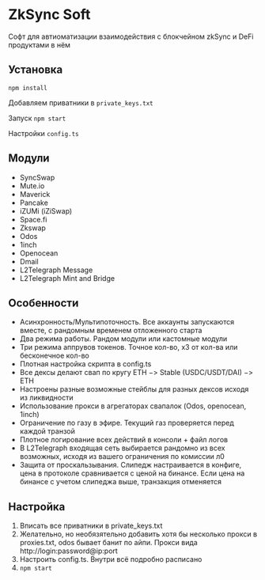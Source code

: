 # ZkSync Soft

Софт для автиоматизации взаимодействия с блокчейном zkSync и DeFi продуктами в нём

## Установка
`npm install`

Добавляем приватники в `private_keys.txt`

Запуск `npm start`

Настройки `config.ts`

## Модули

* SyncSwap
* Mute.io
* Maverick
* Pancake
* iZUMi (iZiSwap)
* Space.fi
* Zkswap
* Odos
* 1inch
* Openocean
* Dmail
* L2Telegraph Message
* L2Telegraph Mint and Bridge

## Особенности

* Асинхронность/Мультипоточность. Все аккаунты запускаются вместе, с рандомным временем отложенного старта
* Два режима работы. Рандом модули или кастомные модули
* Три режима аппрувов токенов. Точное кол-во, x3 от кол-ва или бесконечное кол-во
* Плотная настройка скрипта в config.ts
* Все дексы делают свап по кругу ETH −> Stable (USDC/USDT/DAI) −> ETH
* Настроены разные возможные стейблы для разных дексов исходя из ликвидности
* Использование прокси в агрегаторах свапалок (Odos, openocean, 1inch)
* Ограничение по газу в эфире. Текущий газ проверяется перед каждой транзой
* Плотное логирование всех действий в консоли + файл логов 
* В L2Telegraph входящая сеть выбирается рандомно из всех возможных, исходя из вашего ограничения по комиссии л0
* Защита от проскальзывания. Слипедж настраивается в конфиге, цена в протоколе сравнивается с ценой на бинансе. Если цена на бинансе с учетом слипеджа выше, транзакция отменяется

## Настройка

1. Вписать все приватники в private_keys.txt
2. Желательно, но необязятельно добавить хотя бы несколько прокси в proxies.txt, odos бывает банит по айпи. Прокси вида http://login:password@ip:port
3. Настроить config.ts. Внутри всё подробно расписано
4. `npm start`